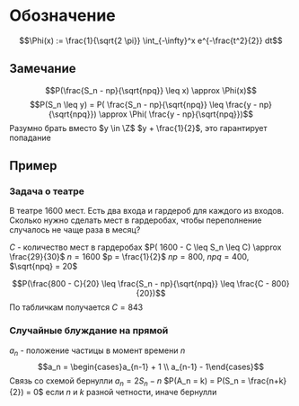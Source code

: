 # Обозначение
$$\Phi(x) := \frac{1}{\sqrt{2 \pi}} \int_{-\infty}^x e^{-\frac{t^2}{2}} dt$$
## Замечание
$$P(\frac{S_n - np}{\sqrt{npq}} \leq x) \approx \Phi(x)$$
$$P(S_n \leq y) = P( \frac{S_n - np}{\sqrt{npq}} \leq \frac{y - np}{\sqrt{npq}}) \approx \Phi( \frac{y - np}{\sqrt{npq}})$$
Разумно брать вместо $y \in \Z$ $y + \frac{1}{2}$, это гарантирует попадание
## Пример
### Задача о театре
В театре 1600 мест. Есть два входа и гардероб для каждого из входов. Сколько нужно сделать мест в гардеробах, чтобы переполнение случалось не чаще раза в месяц?

$C$ - количество мест в гардеробах
$P( 1600 - C \leq S_n \leq C) \approx \frac{29}{30}$ 
$n = 1600$ $p = \frac{1}{2}$ $np=800$, $npq = 400$, $\sqrt{npq} = 20$

$$P(\frac{800 - C}{20} \leq \frac{S_n - np}{\sqrt{npq}} \leq \frac{C - 800}{20})$$
По табличкам получается $C = 843$

### Случайные блуждание на прямой
$a_n$ - положение частицы в момент времени $n$
$$a_n = \begin{cases}a_{n-1} + 1 \\ a_{n-1} - 1\end{cases}$$
Связь со схемой бернулли $a_n = 2S_n - n$
$P(A_n = k) = P(S_n = \frac{n+k}{2}) = 0$  если $n$ и $k$ разной четности, иначе бернулли